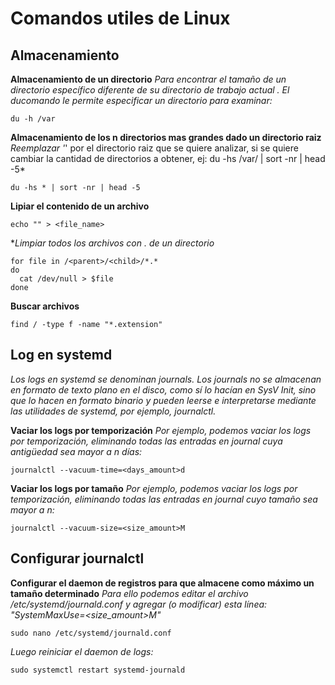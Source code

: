 # Comandos utiles de Linux

## Almacenamiento

**Almacenamiento de un directorio**
*Para encontrar el tamaño de un directorio específico diferente de su directorio de trabajo actual . El ducomando le permite especificar un directorio para examinar:*

```
du -h /var
```

**Almacenamiento de los n directorios mas grandes dado un directorio raiz**
*Reemplazar '*' por el directorio raiz que se quiere analizar, si se quiere cambiar la cantidad de directorios a obtener, ej: du -hs /var/ | sort -nr | head -5*

```
du -hs * | sort -nr | head -5
```

**Lipiar el contenido de un archivo**
```
echo "" > <file_name>
```

**Limpiar todos los archivos con *.<extension> de un directorio**
```
for file in /<parent>/<child>/*.*
do
  cat /dev/null > $file
done
```

**Buscar archivos**
```
find / -type f -name "*.extension"
```

## Log en systemd
*Los logs en systemd se denominan journals. Los journals no se almacenan en formato de texto plano en el disco, como sí lo hacían en SysV Init, sino que lo hacen en formato binario y pueden leerse e interpretarse mediante las utilidades de systemd, por ejemplo, journalctl.*

**Vaciar los logs por temporización**
*Por ejemplo, podemos vaciar los logs por temporización, eliminando todas las entradas en journal cuya antigüedad sea mayor a n días:*
```
journalctl --vacuum-time=<days_amount>d
```

**Vaciar los logs por tamaño**
*Por ejemplo, podemos vaciar los logs por temporización, eliminando todas las entradas en journal cuyo tamaño sea mayor a n:*
```
journalctl --vacuum-size=<size_amount>M
```

## Configurar journalctl

**Configurar el daemon de registros para que almacene como máximo un tamaño determinado**
*Para ello podemos editar el archivo /etc/systemd/journald.conf y agregar (o modificar) esta línea: "SystemMaxUse=<size_amount>M"*
```
sudo nano /etc/systemd/journald.conf
```

*Luego reiniciar el daemon de logs:*
```
sudo systemctl restart systemd-journald
```